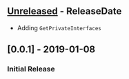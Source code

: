 ## [Unreleased](https://github.com/camerondavison/ift/compare/0.1.0...Unreleased) - ReleaseDate

 - Adding `GetPrivateInterfaces`

## [0.0.1] - 2019-01-08

### Initial Release

